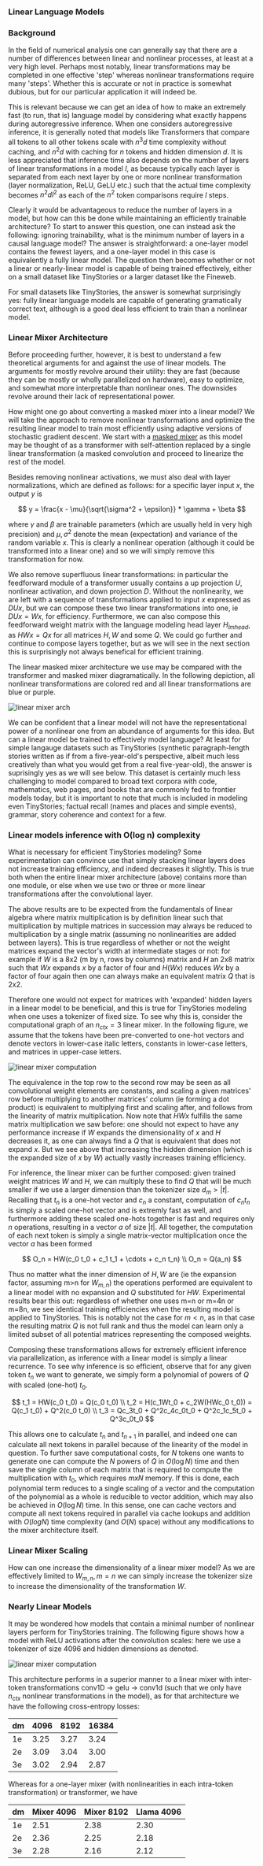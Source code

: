 ### Linear Language Models

### Background

In the field of numerical analysis one can generally say that there are a number of differences between linear and nonlinear processes, at least at a very high level. Perhaps most notably, linear transformations may be completed in one effective 'step' whereas nonlinear transformations require many 'steps'. Whether this is accurate or not in practice is somewhat dubious, but for our particular application it will indeed be.

This is relevant because we can get an idea of how to make an extremely fast (to run, that is) language model by considering what exactly happens during autoregressive inference. When one considers autoregressive inference, it is generally noted that models like Transformers that compare all tokens to all other tokens scale with $n^3d$ time complexity without caching, and $n^2d$ with caching for $n$ tokens and hidden dimension $d$. It is less appreciated that inference time also depends on the number of layers of linear transformations in a model $l$, as because typically each layer is separated from each next layer by one or more nonlinear transformation (layer normalization, ReLU, GeLU etc.) such that the actual time complexity becomes $n^2dl^2$ as each of the $n^2$ token comparisons require $l$ steps. 

Clearly it would be advantageous to reduce the number of layers in a model, but how can this be done while maintaining an efficiently trainable architecture? To start to answer this question, one can instead ask the following: ignoring trainability, what is the minimum number of layers in a causal language model? The answer is straightforward: a one-layer model contains the fewest layers, and a one-layer model in this case is equivalently a fully linear model. The question then becomes whether or not a linear or nearly-linear model is capable of being trained effectively, either on a small dataset like TinyStories or a larger dataset like the Fineweb.

For small datasets like TinyStories, the answer is somewhat surprisingly yes: fully linear language models are capable of generating gramatically correct text, although is a good deal less efficient to train than a nonlinear model.

### Linear Mixer Architecture

Before proceeding further, however, it is best to understand a few theoretical arguments for and against the use of linear models. The arguments for mostly revolve around their utility: they are fast (because they can be mostly or wholly parallelized on hardware), easy to optimize, and somewhat more interpretable than nonlinear ones. The downsides revolve around their lack of representational power.

How might one go about converting a masked mixer into a linear model? We will take the approach to remove nonlinear transformations and optimize the resulting linear model to train most efficiently using adaptive versions of stochastic gradient descent. We start with a [masked mixer](https://blbadger.github.io/smaller-lms.html) as this model may be thought of as a transformer with self-attention replaced by a single linear transformation (a masked convolution and proceed to linearize the rest of the model.

Besides removing nonlinear activations, we must also deal with layer normalizations, which are defined as follows: for a specific layer input $x$, the output $y$ is

$$
y = \frac{x - \mu}{\sqrt{\sigma^2 + \epsilon}} * \gamma + \beta
$$

where $\gamma$ and $\beta$ are trainable parameters (which are usually held in very high precision) and $\mu, \sigma^2$ denote the mean (expectation) and variance of the random variable $x$. This is clearly a nonlinear operation (although it could be transformed into a linear one) and so we will simply remove this transformation for now.

We also remove superfluous linear transformations: in particular the feedforward module of a transformer usually contains a up projection $U$, nonlinear activation, and down projection $D$. Without the nonlinearity, we are left with a sequence of transformations applied to input $x$ expressed as $DUx$, but we can compose these two linear transformations into one, ie $DUx=Wx$, for efficiency. Furthermore, we can also compose this feedforward weight matrix with the language modeling head layer $H_{lm head}$, as $HWx = Qx$ for all matrices $H, W$ and some $Q$. We could go further and continue to compose layers together, but as we will see in the next section this is surprisingly not always benefical for efficient training.

The linear masked mixer architecture we use may be compared with the transformer and masked mixer diagramatically. In the following depiction, all nonlinear transformations are colored red and all linear transformations are blue or purple.

![linear mixer arch](/deep-learning/linear_mixer_architecture.png)

We can be confident that a linear model will not have the representational power of a nonlinear one from an abundance of arguments for this idea. But can a linear model be trained to effectively model language? At least for simple langauge datasets such as TinyStories (synthetic paragraph-length stories written as if from a five-year-old's perspective, albeit much less creatively than what you would get from a real five-year-old), the answer is suprisingly yes as we will see below. This dataset is certainly much less challenging to model compared to broad text corpora with code, mathematics, web pages, and books that are commonly fed to frontier models today, but it is important to note that much is included in modeling even TinyStories; factual recall (names and places and simple events), grammar, story coherence and context for a few.

### Linear models inference with O(log n) complexity

What is necessary for efficient TinyStories modeling? Some experimentation can convince use that simply stacking linear layers does not increase training efficiency, and indeed decreases it slightly. This is true both when the entire linear mixer architecture (above) contains more than one module, or else when we use two or three or more linear transformations after the convolutional layer. 

The above results are to be expected from the fundamentals of linear algebra where matrix multiplication is by definition linear such that multiplication by multiple matrices in succession may always be reduced to multiplication by a single matrix (assuming no nonlinearities are added between layers). This is true regardless of whether or not the weight matrices expand the vector's width at intermediate stages or not: for example if $W$ is a 8x2 (m by n, rows by columns) matrix and $H$ an 2x8 matrix such that $Wx$ expands $x$ by a factor of four and $H(Wx)$ reduces $Wx$ by a factor of four again then one can always make an equivalent matrix $Q$ that is 2x2. 

Therefore one would not expect for matrices with 'expanded' hidden layers in a linear model to be beneficial, and this is true for TinyStories modeling when one uses a tokenizer of fixed size. To see why this is, consider the computational graph of an $n_{ctx}=3$ linear mixer. In the following figure, we assume that the tokens have been pre-converted to one-hot vectors and denote vectors in lower-case italic letters, constants in lower-case letters, and matrices in upper-case letters.

![linear mixer computation](/deep-learning/linear_mixer_computation.png)

The equivalence in the top row to the second row may be seen as all convolutional weight elements are constants, and scaling a given matrices' row before multiplying to another matrices' column (ie forming a dot product) is equivalent to multiplying first and scaling after, and follows from the linearity of matrix multiplication. Now note that $HWx$ fulfills the same matrix multiplication we saw before: one should not expect to have any performance increase if $W$ expands the dimensionality of $x$ and $H$ decreases it, as one can always find a $Q$ that is equivalent that does not expand $x$. But we see above that increasing the hidden dimension (which is the expanded size of $x$ by $W$) actually vastly increases training efficiency.

For inference, the linear mixer can be further composed: given trained weight matrices $W$ and $H$, we can multiply these to find $Q$ that will be much smaller if we use a larger dimension than the tokenizer size $d_m > \lvert t\rvert$. Recalling that $t_n$ is a one-hot vector and $c_n$ a constant, computation of $c_n t_n$ is simply a scaled one-hot vector and is extremly fast as well, and furthermore adding these scaled one-hots together is fast and requires only $n$ operations, resulting in a vector $a$ of size $\lvert t \rvert$. All together, the computation of each next token is simply a single matrix-vector multiplication once the vector $a$ has been formed

$$
O_n = HW(c_0 t_0 + c_1 t_1 + \cdots + c_n t_n) \\
O_n = Q(a_n)
$$

Thus no matter what the inner dimension of $H, W$ are (ie the expansion factor, assuming m>n for $W_{m,n}$) the operations performed are equivalent to a linear model with no expansion and $Q$ substituted for $HW$. Experimental results bear this out: regardless of whether one uses m=n or m=4n or m=8n, we see identical training efficiencies when the resulting model is applied to TinyStories. This is notably not the case for $m<n$, as in that case the resulting matrix $Q$ is not full rank and thus the model can learn only a limited subset of all potential matrices representing the composed weights.

Composing these transformations allows for extremely efficient inference via parallelization, as inference with a linear model is simply a linear recurrence. To see why inference is so efficient, observe that for any given token $t_n$ we want to generate, we simply form a polynomial of powers of $Q$ with scaled (one-hot) $t_0$. 

$$
t_1 = HW(c_0 t_0) = Q(c_0 t_0) \\
t_2 = H(c_1Wt_0 + c_2W(HWc_0 t_0)) = Q(c_1 t_0) + Q^2(c_0 t_0) \\
t_3 = Qc_3t_0 + Q^2c_4c_0t_0 + Q^2c_1c_5t_0 + Q^3c_0t_0
$$

This allows one to calculate $t_n$ and $t_{n+1}$ in parallel, and indeed one can calculate all next tokens in parallel because of the linearity of the model in question. To further save computational costs, for $N$ tokens one wants to generate one can compute the $N$ powers of $Q$ in $O(\log N)$ time and then save the single column of each matrix that is required to compute the multiplication with $t_0$, which requires $mxN$ memory. If this is done, each polynomial term reduces to a single scaling of a vector and the computation of the polynomial as a whole is reducible to vector addition, which may also be achieved in $O(\log N)$ time. In this sense, one can cache vectors and compute all next tokens required in parallel via cache lookups and addition with $O(log N)$ time complexity (and $O(N)$ space) without any modifications to the mixer architecture itself.

### Linear Mixer Scaling

How can one increase the dimensionality of a linear mixer model? As we are effectively limited to $W_{m, n}, m=n$ we can simply increase the tokenizer size to increase the dimensionality of the transformation $W$. 

### Nearly Linear Models

It may be wondered how models that contain a minimal number of nonlinear layers perform for TinyStories training. The following figure shows how a model with ReLU activations after the convolution scales: here we use a tokenizer of size 4096 and hidden dimensions as denoted.

![linear mixer computation](/deep-learning/linear_mixer_figure.png)

This architecture performs in a superior manner to a linear mixer with inter-token transformations conv1D -> gelu -> conv1d (such that we only have $n_{ctx}$ nonlinear transformations in the model), as for that architecture we have the following cross-entropy losses:

| dm  | 4096  | 8192  | 16384  |
|---|---|---|---|
| 1e  | 3.25  | 3.27  | 3.24  |
|  2e |  3.09 | 3.04  | 3.00  |
|  3e | 3.02  | 2.94  | 2.87  |

Whereas for a one-layer mixer (with nonlinearities in each intra-token transformation) or transformer, we have

| dm  | Mixer 4096  | Mixer 8192  | Llama 4096 |
|---|---|---|---|
|  1e  | 2.51  | 2.38 |  2.30 |
|  2e |  2.36 | 2.25  |  2.18 |
|  3e | 2.28  | 2.16  |  2.12 |




